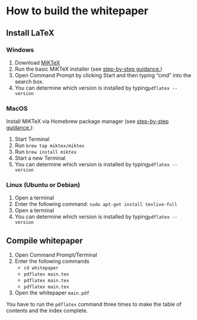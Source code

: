 # How to build the whitepaper
## Install LaTeX
### Windows
1. Download [MiKTeX](https://miktex.org/download)
2. Run the basic MiKTeX installer (see [step-by-step guidance.](https://miktex.org/howto/install-miktex))
3. Open Command Prompt by clicking Start and then typing “cmd” into the search box.
4. You can determine which version is installed by typing`pdflatex --version`

### MacOS
Install MiKTeX via Homebrew package manager (see [step-by-step guidance.](https://miktex.org/howto/install-miktex-mac)):

1. Start Terminal
2. Run `brew tap miktex/miktex`
3. Run `brew install miktex`
3. Start a new Terminal
4. You can determine which version is installed by typing`pdflatex --version`
 	
### Linux (Ubuntu or Debian)
1. Open a terminal
2. Enter the following command: `sudo apt-get install texlive-full`
3. Open a terminal
4. You can determine which version is installed by typing`pdflatex --version`

## Compile whitepaper
1. Open Command Prompt/Terminal
2. Enter the following commands 
   * `cd whitepaper`
   * `pdflatex main.tex`
   * `pdflatex main.tex`
   * `pdflatex main.tex`
3. Open the whitepaper `main.pdf`

You have to run the `pdflatex` command three times to make the table of contents and the index complete.

